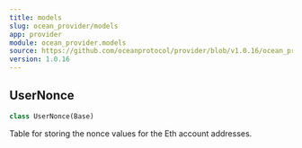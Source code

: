 ```yaml
---
title: models
slug: ocean_provider/models
app: provider
module: ocean_provider.models
source: https://github.com/oceanprotocol/provider/blob/v1.0.16/ocean_provider/models.py
version: 1.0.16
---
```

## UserNonce

```python
class UserNonce(Base)
```

Table for storing the nonce values for the Eth account addresses.


